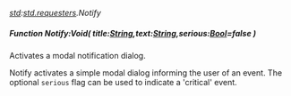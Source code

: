 _[std](../../modules/std/std-module.md):[std.requesters](../../modules/std/std-requesters.md).Notify_
##### Function Notify:Void( title:[String](../../modules/wonkey/wonkey-types-string.md),text:[String](../../modules/wonkey/wonkey-types-string.md),serious:[Bool](../../modules/wonkey/wonkey-types-bool.md)=false )
Activates a modal notification dialog.

Notify activates a simple modal dialog informing the user of an event. The optional `serious` flag can be used to indicate a 'critical' event.
